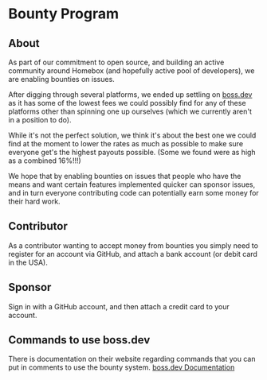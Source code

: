 # Bounty Program

## About
As part of our commitment to open source, and building an active community around Homebox (and hopefully active pool of developers), we are enabling bounties on issues.

After digging through several platforms, we ended up settling on [boss.dev](https://www.boss.dev/) as it has some of the lowest fees we could possibly find for any of these platforms other than spinning one up ourselves (which we currently aren't in a position to do).

While it's not the perfect solution, we think it's about the best one we could find at the moment to lower the rates as much as possible to make sure everyone get's the highest payouts possible. (Some we found were as high as a combined 16%!!!)

We hope that by enabling bounties on issues that people who have the means and want certain features implemented quicker can sponsor issues, and in turn everyone contributing code can potentially earn some money for their hard work.

## Contributor
As a contributor wanting to accept money from bounties you simply need to register for an account via GitHub, and attach a bank account (or debit card in the USA).

## Sponsor
Sign in with a GitHub account, and then attach a credit card to your account.

## Commands to use boss.dev
There is documentation on their website regarding commands that you can put in comments to use the bounty system. [boss.dev Documentation](https://www.boss.dev/doc)

